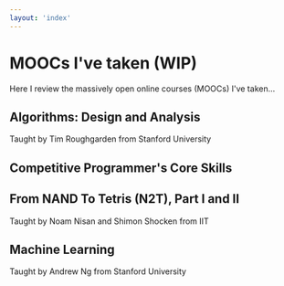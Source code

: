 ```yaml
---
layout: 'index'
---
```

# MOOCs I've taken (WIP)

Here I review the massively open online courses (MOOCs) I've taken...

## Algorithms: Design and Analysis
Taught by Tim Roughgarden from Stanford University

## Competitive Programmer's Core Skills

## From NAND To Tetris (N2T), Part I and II
Taught by Noam Nisan and Shimon Shocken from IIT

## Machine Learning
Taught by Andrew Ng from Stanford University
